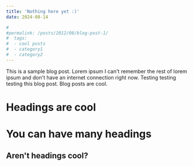 ```yaml
---
title: 'Nothing here yet :)'
date: 2024-08-14

#
#permalink: /posts/2012/08/blog-post-1/
#  tags:
#  - cool posts
#  - category1
#  - category2
---
```


This is a sample blog post. Lorem ipsum I can't remember the rest of lorem ipsum and don't have an internet connection right now. Testing testing testing this blog post. Blog posts are cool.

Headings are cool
======

You can have many headings
======

Aren't headings cool?
------